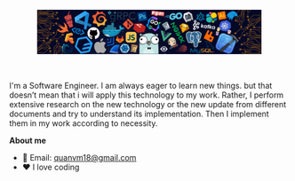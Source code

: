 <p align="center"><a href="https://github.com/quanminhvu"><img width="80%" src="./header.png" /></a></p>

<br />

I'm a Software Engineer. I am always eager to learn new things. but that doesn’t mean that i will apply this technology to my work. Rather, I perform extensive research on the new technology or the new update from different documents and try to understand its implementation. Then I implement them in my work according to necessity.

**About me**

- 💼 Email: quanvm18@gmail.com
- ❤️ I love coding
